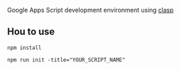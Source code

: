 Google Apps Script development environment using [clasp](https://github.com/google/clasp#create)

## Hou to use

```
npm install
```

```
npm run init -title="YOUR_SCRIPT_NAME"
```